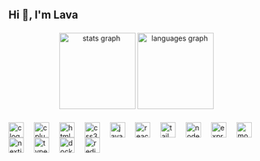 <h2 align="left">Hi 👋, I'm Lava</h2>

###

<div align="center">
  <img src="https://github-readme-stats.vercel.app/api?username=Lavakumar1807&hide_title=false&hide_rank=false&show_icons=true&include_all_commits=true&count_private=true&disable_animations=false&theme=dracula&locale=en&hide_border=false" height="150" alt="stats graph"  />
  <img src="https://github-readme-stats.vercel.app/api/top-langs?username=Lavakumar1807&locale=en&hide_title=false&layout=compact&card_width=320&langs_count=5&theme=dracula&hide_border=false" height="150" alt="languages graph"  />
</div>

###

<div align="left">
  <img src="https://cdn.jsdelivr.net/gh/devicons/devicon/icons/c/c-original.svg" style="height: 30px; width: auto; max-width: 40px; object-fit: contain; vertical-align: middle;" alt="c logo" />
  <img width="12" />
  <img src="https://cdn.jsdelivr.net/gh/devicons/devicon/icons/cplusplus/cplusplus-original.svg" style="height: 30px; width: auto; max-width: 40px; object-fit: contain; vertical-align: middle;" alt="cplusplus logo" />
  <img width="12" />
  <img src="https://cdn.jsdelivr.net/gh/devicons/devicon/icons/html5/html5-original.svg" style="height: 30px; width: auto; max-width: 40px; object-fit: contain; vertical-align: middle;" alt="html5 logo" />
  <img width="12" />
  <img src="https://cdn.jsdelivr.net/gh/devicons/devicon/icons/css3/css3-original.svg" style="height: 30px; width: auto; max-width: 40px; object-fit: contain; vertical-align: middle;" alt="css3 logo" />
  <img width="12" />
  <img src="https://cdn.jsdelivr.net/gh/devicons/devicon/icons/javascript/javascript-original.svg" style="height: 30px; width: auto; max-width: 40px; object-fit: contain; vertical-align: middle;" alt="javascript logo" />
  <img width="12" />
  <img src="https://cdn.jsdelivr.net/gh/devicons/devicon/icons/react/react-original.svg" style="height: 30px; width: auto; max-width: 40px; object-fit: contain; vertical-align: middle;" alt="react logo" />
  <img width="12" />
  <img src="https://cdn.jsdelivr.net/gh/devicons/devicon/icons/tailwindcss/tailwindcss-original-wordmark.svg" style="height: 30px; width: auto; max-width: 40px; object-fit: contain; vertical-align: middle;" alt="tailwindcss logo" />
  <img width="12" />
  <img src="https://cdn.jsdelivr.net/gh/devicons/devicon/icons/nodejs/nodejs-original-wordmark.svg" style="height: 30px; width: auto; max-width: 40px; object-fit: contain; vertical-align: middle;" alt="nodejs logo" />
  <img width="12" />
  <img src="https://cdn.jsdelivr.net/gh/devicons/devicon/icons/express/express-original.svg" style="height: 30px; width: auto; max-width: 40px; object-fit: contain; vertical-align: middle;" alt="express logo" />
  <img width="12" />
  <img src="https://cdn.jsdelivr.net/gh/devicons/devicon/icons/mongodb/mongodb-original.svg" style="height: 30px; width: auto; max-width: 40px; object-fit: contain; vertical-align: middle;" alt="mongodb logo" />
  <img width="12" />
  <img src="https://cdn.jsdelivr.net/gh/devicons/devicon/icons/nextjs/nextjs-original.svg" style="height: 30px; width: auto; max-width: 40px; object-fit: contain; vertical-align: middle;" alt="nextjs logo" />
  <img width="12" />
  <img src="https://cdn.jsdelivr.net/gh/devicons/devicon/icons/typescript/typescript-original.svg" style="height: 30px; width: auto; max-width: 40px; object-fit: contain; vertical-align: middle;" alt="typescript logo" />
  <img width="12" />
  <img src="https://cdn.jsdelivr.net/gh/devicons/devicon/icons/docker/docker-original.svg" style="height: 30px; width: auto; max-width: 40px; object-fit: contain; vertical-align: middle;" alt="docker logo" />
  <img width="12" />
  <img src="https://cdn.jsdelivr.net/gh/devicons/devicon/icons/redis/redis-original.svg" style="height: 30px; width: auto; max-width: 40px; object-fit: contain; vertical-align: middle;" alt="redis logo" />
</div>

###
